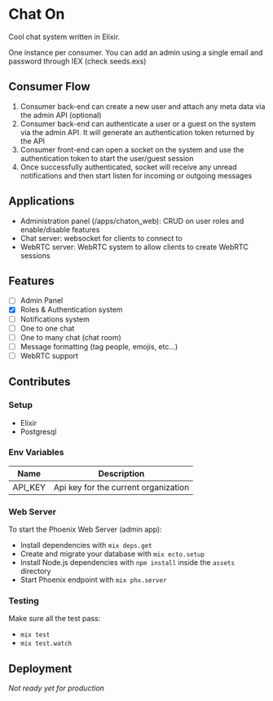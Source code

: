 # Chat On

Cool chat system written in Elixir.

One instance per consumer. You can add an admin using a single email and password through IEX (check seeds.exs)

## Consumer Flow
 1. Consumer back-end can create a new user and attach any meta data via the admin API (optional)
 2. Consumer back-end can authenticate a user or a guest on the system via the admin API. It will generate an authentication token returned by the API
 3. Consumer front-end can open a socket on the system and use the authentication token to start the user/guest session
 4. Once successfully authenticated, socket will receive any unread notifications and then start listen for incoming or outgoing messages

## Applications
 - Administration panel (/apps/chaton_web): CRUD on user roles and enable/disable features
 - Chat server: websocket for clients to connect to
 - WebRTC server: WebRTC system to allow clients to create WebRTC sessions

## Features
 - [ ] Admin Panel
 - [x] Roles & Authentication system
 - [ ] Notifications system
 - [ ] One to one chat
 - [ ] One to many chat (chat room)
 - [ ] Message formatting (tag people, emojis, etc...)
 - [ ] WebRTC support

## Contributes

### Setup
  * Elixir
  * Postgresql

### Env Variables
| Name    | Description                          |
| ------- | ------------------------------------ |
| API_KEY | Api key for the current organization |

### Web Server
To start the Phoenix Web Server (admin app):
  * Install dependencies with `mix deps.get`
  * Create and migrate your database with `mix ecto.setup`
  * Install Node.js dependencies with `npm install` inside the `assets` directory
  * Start Phoenix endpoint with `mix phx.server`

### Testing

Make sure all the test pass:
  * `mix test`
  * `mix test.watch`

## Deployment

*Not ready yet for production*
